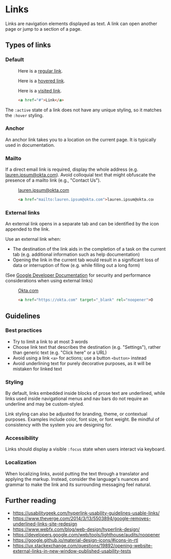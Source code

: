 # Links

Links are navigation elements displayed as text. A link can open another page or jump to a section of a page.

## Types of links

### Default

<figure class="nimatron--example">
  <div class="nimatron--rendered">
    <p>Here is a <a href="#" class="is-link-default">regular link</a>.</p>
    <p>Here is a <a href="#" class="is-link-hover">hovered link</a>.</p>
    <p>Here is a <a href="#" class="is-link-visited">visited link</a>.</p>
  </div>

  ```html
  <a href="#">Link</a>
  ```

</figure>

The <code>:active</code> state of a link does not have any unique styling, so it matches the <code>:hover</code> styling.

### Anchor

An anchor link takes you to a location on the current page. It is typically used in documentation.

### Mailto

If a direct email link is required, display the whole address (e.g. lauren.ipsum@okta.com). Avoid colloquial text that might obfuscate the presence of a mailto link (e.g., "Contact Us").

<figure class="nimatron--example">
  <div class="nimatron--rendered">
    <a href="mailto:lauren.ipsum@okta.com">lauren.ipsum@okta.com</a>
  </div>

  ```html
  <a href="mailto:lauren.ipsum@okta.com">lauren.ipsum@okta.com</a>
  ```
</figure>

### External links

An external link opens in a separate tab and can be identified by the <span class="sample--external-link-icon" aria-label="External link icon"></span> icon appended to the link.

Use an external link when:

<ul>
  <li>The destination of the link aids in the completion of a task on the current tab (e.g. additional information such as help documentation)</li>
  <li>Opening the link in the current tab would result in a significant loss of data or interruption of flow (e.g. while filling out a long form)</li>
</ul>

(See <a href="https://developers.google.com/web/tools/lighthouse/audits/noopener" target="_blank" rel="noopener">Google Developer Documentation</a> for security and performance considerations when using external links)

<figure class="nimatron--example">
  <div class="nimatron--rendered">
    <a href="https://okta.com" target="_blank" rel="noopener">Okta.com</a>
  </div>

  ```html
  <a href="https://okta.com" target="_blank" rel="noopener">Okta.com</a>
  ```
</figure>

## Guidelines

### Best practices

<ul>
  <li>Try to limit a link to at most 3 words</li>
  <li>Choose link text that describes the destination (e.g. "Settings"), rather than generic text (e.g. "Click here" or a URL)</li>
  <li>Avoid using a link <code>&lt;a&gt;</code> for actions; use a button <code>&lt;button&gt;</code> instead</li>
  <li>Avoid underlining text for purely decorative purposes, as it will be mistaken for linked text</li>
</ul>

### Styling

By default, links embedded inside blocks of prose text are underlined, while links used inside navigational menus and nav bars do not require an underline and may be custom-styled. 

Link styling can also be adjusted for branding, theme, or contextual purposes. Examples include color, font size, or font weight. Be mindful of consistency with the system you are designing for.

### Accessibility

Links should display a visible <code>:focus</code> state when users interact via keyboard.

### Localization

When localizing links, avoid putting the text through a translator and applying the markup. Instead, consider the language's nuances and grammar to make the link and its surrounding messaging feel natural.

## Further reading

<ul>
  <li><a href="https://usabilitygeek.com/hyperlink-usability-guidelines-usable-links/ " target="_blank" rel="noopener">https://usabilitygeek.com/hyperlink-usability-guidelines-usable-links/</a></li>
  <li><a href="https://www.theverge.com/2014/3/13/5503894/google-removes-underlined-links-site-redesign " target="_blank" rel="noopener">https://www.theverge.com/2014/3/13/5503894/google-removes-underlined-links-site-redesign</a></li>
  <li><a href="https://www.webfx.com/blog/web-design/hyperlink-design/ " target="_blank" rel="noopener">https://www.webfx.com/blog/web-design/hyperlink-design/</a></li>
  <li><a href="https://developers.google.com/web/tools/lighthouse/audits/noopener " target="_blank" rel="noopener">https://developers.google.com/web/tools/lighthouse/audits/noopener</a></li>
  <li><a href="https://google.github.io/material-design-icons/#icons-in-rtl " target="_blank" rel="noopener">https://google.github.io/material-design-icons/#icons-in-rtl</a></li>
  <li><a href="https://ux.stackexchange.com/questions/19892/opening-website-external-links-in-new-window-published-usability-tests " target="_blank" rel="noopener">https://ux.stackexchange.com/questions/19892/opening-website-external-links-in-new-window-published-usability-tests</a></li>
</ul>



